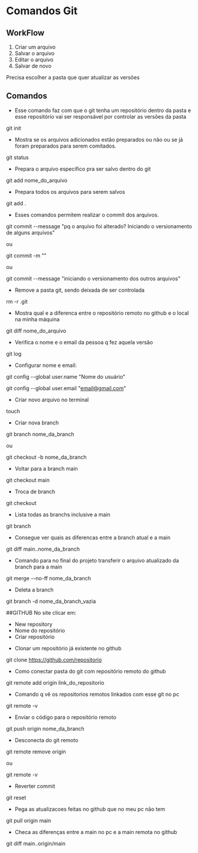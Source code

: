 # Comandos Git

## WorkFlow

1. Criar um arquivo
2. Salvar o arquivo
3. Editar o arquivo
4. Salvar de novo

Precisa escolher a pasta que quer atualizar as versões

## Comandos

- Esse comando faz com que o git tenha um repositório dentro da pasta e esse repositório vai ser responsável por controlar as versões da pasta

git init

- Mostra se os arquivos adicionados estão preparados ou não ou se já foram preparados para serem comitados.
 
git status

- Prepara o arquivo específico pra ser salvo dentro do git

git add nome_do_arquivo

- Prepara todos os arquivos para serem salvos

git add .

- Esses comandos permitem realizar o commit dos arquivos.

git commit --message "pq o arquivo foi alterado? Iniciando o versionamento de alguns arquivos"
 
ou

git commit -m ""

ou

git commit --message "iniciando o versionamento dos outros arquivos"

- Remove a pasta git, sendo deixada de ser controlada

rm -r .git 

- Mostra qual e a diferenca entre o repositório remoto no github e o local na minha máquina

git diff nome_do_arquivo
    
- Verifica o nome e o email da pessoa q fez aquela versão 

git log

- Configurar nome e email:

git config --global user.name "Nome do usuário"

git config --global user.email "email@gmail.com"

- Criar novo arquivo no terminal

touch

- Criar nova branch

git branch nome_da_branch

ou 

git checkout -b nome_da_branch

- Voltar para a branch main

git checkout main

- Troca de branch

git checkout

- Lista todas as branchs inclusive a main

git branch

- Consegue ver quais as diferencas entre a branch atual e a main

git diff main..nome_da_branch    

- Comando para no final do projeto transferir o arquivo atualizado da branch para a main

git merge --no-ff nome_da_branch

- Deleta a branch

git branch -d nome_da_branch_vazia

##GITHUB
No site clicar em:
* New repository
* Nome do repositório
* Criar repositório

- Clonar um repositório já existente no github

git clone https://github.com/repositorio 

- Como conectar pasta do git com repositório remoto do github

git remote add origin link_do_repositorio

- Comando q vê os repositorios remotos linkados com esse git no pc

git remote -v

- Enviar o código para o repositório remoto

git push origin nome_da_branch

- Desconecta do git remoto

git remote remove origin

ou

git remote -v

- Reverter commit

git reset

- Pega as atualizacoes feitas no github que no meu pc não tem

git pull origin main

- Checa as diferenças entre a main no pc e a main remota no github

git diff main..origin/main
